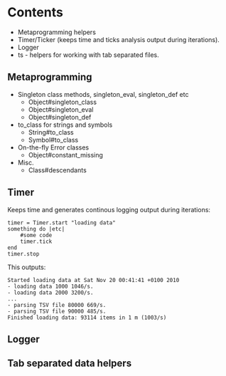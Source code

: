
Contents
========

* Metaprogramming helpers
* Timer/Ticker (keeps time and ticks analysis output during iterations).
* Logger 
* ts - helpers for working with tab separated files.

Metaprogramming
---------------

- Singleton class methods, singleton_eval, singleton_def etc
  - Object#singleton_class
  - Object#singleton_eval
  - Object#singleton_def
- to_class for strings and symbols
  - String#to_class
  - Symbol#to_class
- On-the-fly Error classes
  - Object#constant_missing
- Misc.
  - Class#descendants

Timer
-----

Keeps time and generates continous logging output during iterations:

    timer = Timer.start "loading data"
    something do |etc|
    	#some code
    	timer.tick
    end
    timer.stop

This outputs:

    Started loading data at Sat Nov 20 00:41:41 +0100 2010
    - loading data 1000 1046/s.
    - loading data 2000 3200/s.
    ...
    - parsing TSV file 80000 669/s.
    - parsing TSV file 90000 485/s.
    Finished loading data: 93114 items in 1 m (1003/s)

Logger
------

Tab separated data helpers
--------------------------
